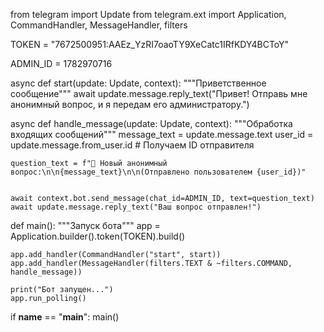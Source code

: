 from telegram import Update
from telegram.ext import Application, CommandHandler, MessageHandler, filters


TOKEN = "7672500951:AAEz_YzRI7oaoTY9XeCatc1IRfKDY4BCToY"

ADMIN_ID = 1782970716  

async def start(update: Update, context):
    """Приветственное сообщение"""
    await update.message.reply_text("Привет! Отправь мне анонимный вопрос, и я передам его администратору.")

async def handle_message(update: Update, context):
    """Обработка входящих сообщений"""
    message_text = update.message.text
    user_id = update.message.from_user.id  # Получаем ID отправителя

    
    question_text = f"📩 Новый анонимный вопрос:\n\n{message_text}\n\n(Отправлено пользователем {user_id})"

    
    await context.bot.send_message(chat_id=ADMIN_ID, text=question_text)
    await update.message.reply_text("Ваш вопрос отправлен!")

def main():
    """Запуск бота"""
    app = Application.builder().token(TOKEN).build()

    app.add_handler(CommandHandler("start", start))
    app.add_handler(MessageHandler(filters.TEXT & ~filters.COMMAND, handle_message))

    print("Бот запущен...")
    app.run_polling()

if __name__ == "__main__":
    main()
